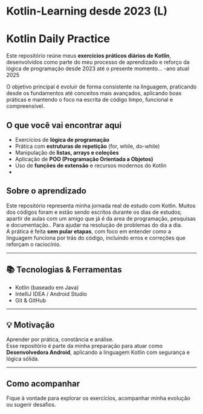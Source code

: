 # Kotlin-Learning desde 2023 (L)
# Kotlin Daily Practice

Este repositório reúne meus **exercícios práticos diários de Kotlin**, desenvolvidos como parte do meu processo de aprendizado e reforço da lógica de programação desde 2023 até o presente momento...
-ano atual 2025

O objetivo principal é evoluir de forma consistente na linguagem, praticando desde os fundamentos até conceitos mais avançados, aplicando boas práticas e mantendo o foco na escrita de código limpo, funcional e compreensível.

## O que você vai encontrar aqui

- Exercícios de **lógica de programação**
- Prática com **estruturas de repetição** (for, while, do-while)
- Manipulação de **listas, arrays e coleções**
- Aplicação de **POO (Programação Orientada a Objetos)**
- Uso de **funções de extensão** e recursos modernos do Kotlin
- 
## Sobre o aprendizado

Este repositório representa minha jornada real de estudo com Kotlin. Muitos dos códigos foram e estão sendo escritos durante os dias de estudos; apartir de aulas com um amigo que já é da area de programação, pesquisas e documentação.. Para ajudar na resolução de problemas do dia a dia.  
A prática é feita **sem pular etapas**, com foco em entender *como* a linguagem funciona por trás do código, incluindo erros e correções que reforçam o raciocínio.

---

## 📚 Tecnologias & Ferramentas

- Kotlin (baseado em Java)
- IntelliJ IDEA / Android Studio
- Git & GitHub

---

## 💡 Motivação

Aprender por prática, constância e análise.  
Esse repositório é parte da minha preparação para atuar como **Desenvolvedora Android**, aplicando a linguagem Kotlin com segurança e lógica sólida.

---

## Como acompanhar

Fique à vontade para explorar os exercícios, acompanhar minha evolução ou sugerir desafios.  



